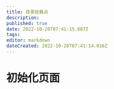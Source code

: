 ```yaml
---
title: 目录挂载点
description: 
published: true
date: 2022-10-20T07:41:15.687Z
tags: 
editor: markdown
dateCreated: 2022-10-20T07:41:14.016Z
---
```


# 初始化页面